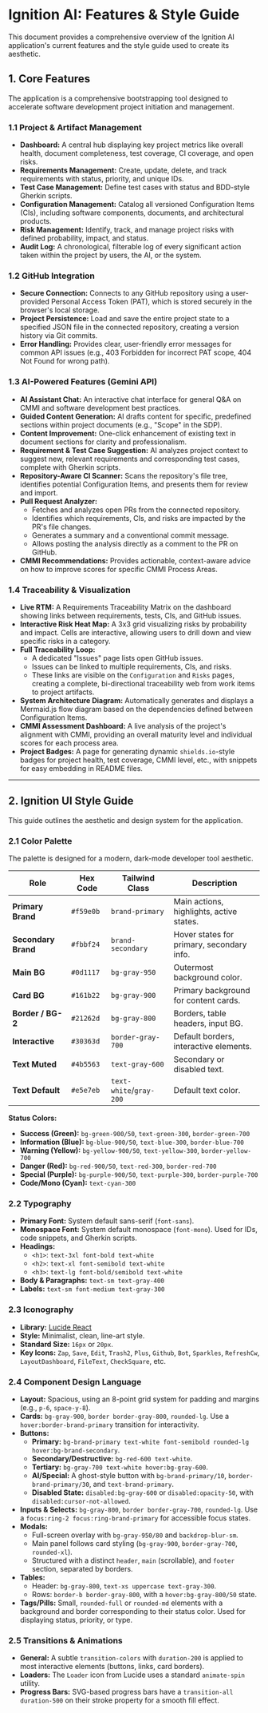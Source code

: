 
# Ignition AI: Features & Style Guide

This document provides a comprehensive overview of the Ignition AI application's current features and the style guide used to create its aesthetic.

## 1. Core Features

The application is a comprehensive bootstrapping tool designed to accelerate software development project initiation and management.

### 1.1 Project & Artifact Management
- **Dashboard:** A central hub displaying key project metrics like overall health, document completeness, test coverage, CI coverage, and open risks.
- **Requirements Management:** Create, update, delete, and track requirements with status, priority, and unique IDs.
- **Test Case Management:** Define test cases with status and BDD-style Gherkin scripts.
- **Configuration Management:** Catalog all versioned Configuration Items (CIs), including software components, documents, and architectural products.
- **Risk Management:** Identify, track, and manage project risks with defined probability, impact, and status.
- **Audit Log:** A chronological, filterable log of every significant action taken within the project by users, the AI, or the system.

### 1.2 GitHub Integration
- **Secure Connection:** Connects to any GitHub repository using a user-provided Personal Access Token (PAT), which is stored securely in the browser's local storage.
- **Project Persistence:** Load and save the entire project state to a specified JSON file in the connected repository, creating a version history via Git commits.
- **Error Handling:** Provides clear, user-friendly error messages for common API issues (e.g., 403 Forbidden for incorrect PAT scope, 404 Not Found for wrong path).

### 1.3 AI-Powered Features (Gemini API)
- **AI Assistant Chat:** An interactive chat interface for general Q&A on CMMI and software development best practices.
- **Guided Content Generation:** AI drafts content for specific, predefined sections within project documents (e.g., "Scope" in the SDP).
- **Content Improvement:** One-click enhancement of existing text in document sections for clarity and professionalism.
- **Requirement & Test Case Suggestion:** AI analyzes project context to suggest new, relevant requirements and corresponding test cases, complete with Gherkin scripts.
- **Repository-Aware CI Scanner:** Scans the repository's file tree, identifies potential Configuration Items, and presents them for review and import.
- **Pull Request Analyzer:**
    - Fetches and analyzes open PRs from the connected repository.
    - Identifies which requirements, CIs, and risks are impacted by the PR's file changes.
    - Generates a summary and a conventional commit message.
    - Allows posting the analysis directly as a comment to the PR on GitHub.
- **CMMI Recommendations:** Provides actionable, context-aware advice on how to improve scores for specific CMMI Process Areas.

### 1.4 Traceability & Visualization
- **Live RTM:** A Requirements Traceability Matrix on the dashboard showing links between requirements, tests, CIs, and GitHub issues.
- **Interactive Risk Heat Map:** A 3x3 grid visualizing risks by probability and impact. Cells are interactive, allowing users to drill down and view specific risks in a category.
- **Full Traceability Loop:**
    - A dedicated "Issues" page lists open GitHub issues.
    - Issues can be linked to multiple requirements, CIs, and risks.
    - These links are visible on the `Configuration` and `Risks` pages, creating a complete, bi-directional traceability web from work items to project artifacts.
- **System Architecture Diagram:** Automatically generates and displays a Mermaid.js flow diagram based on the dependencies defined between Configuration Items.
- **CMMI Assessment Dashboard:** A live analysis of the project's alignment with CMMI, providing an overall maturity level and individual scores for each process area.
- **Project Badges:** A page for generating dynamic `shields.io`-style badges for project health, test coverage, CMMI level, etc., with snippets for easy embedding in README files.

---

## 2. Ignition UI Style Guide

This guide outlines the aesthetic and design system for the application.

### 2.1 Color Palette

The palette is designed for a modern, dark-mode developer tool aesthetic.

| Role              | Hex Code  | Tailwind Class        | Description                               |
| ----------------- | --------- | --------------------- | ----------------------------------------- |
| **Primary Brand** | `#f59e0b` | `brand-primary`       | Main actions, highlights, active states.  |
| **Secondary Brand**| `#fbbf24` | `brand-secondary`     | Hover states for primary, secondary info. |
| **Main BG**       | `#0d1117` | `bg-gray-950`         | Outermost background color.               |
| **Card BG**       | `#161b22` | `bg-gray-900`         | Primary background for content cards.     |
| **Border / BG-2** | `#21262d` | `bg-gray-800`         | Borders, table headers, input BG.         |
| **Interactive**   | `#30363d` | `border-gray-700`     | Default borders, interactive elements.    |
| **Text Muted**    | `#4b5563` | `text-gray-600`       | Secondary or disabled text.               |
| **Text Default**  | `#e5e7eb` | `text-white`/`gray-200`| Default text color.                       |

**Status Colors:**
- **Success (Green):** `bg-green-900/50`, `text-green-300`, `border-green-700`
- **Information (Blue):** `bg-blue-900/50`, `text-blue-300`, `border-blue-700`
- **Warning (Yellow):** `bg-yellow-900/50`, `text-yellow-300`, `border-yellow-700`
- **Danger (Red):** `bg-red-900/50`, `text-red-300`, `border-red-700`
- **Special (Purple):** `bg-purple-900/50`, `text-purple-300`, `border-purple-700`
- **Code/Mono (Cyan):** `text-cyan-300`

### 2.2 Typography

- **Primary Font:** System default sans-serif (`font-sans`).
- **Monospace Font:** System default monospace (`font-mono`). Used for IDs, code snippets, and Gherkin scripts.
- **Headings:**
    - `<h1>`: `text-3xl font-bold text-white`
    - `<h2>`: `text-xl font-semibold text-white`
    - `<h3>`: `text-lg font-bold/semibold text-white`
- **Body & Paragraphs:** `text-sm text-gray-400`
- **Labels:** `text-sm font-medium text-gray-300`

### 2.3 Iconography

- **Library:** [Lucide React](https://lucide.dev/)
- **Style:** Minimalist, clean, line-art style.
- **Standard Size:** `16px` or `20px`.
- **Key Icons:** `Zap`, `Save`, `Edit`, `Trash2`, `Plus`, `Github`, `Bot`, `Sparkles`, `RefreshCw`, `LayoutDashboard`, `FileText`, `CheckSquare`, etc.

### 2.4 Component Design Language

- **Layout:** Spacious, using an 8-point grid system for padding and margins (e.g., `p-6`, `space-y-8`).
- **Cards:** `bg-gray-900`, `border border-gray-800`, `rounded-lg`. Use a `hover:border-brand-primary` transition for interactivity.
- **Buttons:**
    - **Primary:** `bg-brand-primary text-white font-semibold rounded-lg hover:bg-brand-secondary`.
    - **Secondary/Destructive:** `bg-red-600 text-white`.
    - **Tertiary:** `bg-gray-700 text-white hover:bg-gray-600`.
    - **AI/Special:** A ghost-style button with `bg-brand-primary/10`, `border-brand-primary/30`, and `text-brand-primary`.
    - **Disabled State:** `disabled:bg-gray-600` or `disabled:opacity-50`, with `disabled:cursor-not-allowed`.
- **Inputs & Selects:** `bg-gray-800`, `border border-gray-700`, `rounded-lg`. Use a `focus:ring-2 focus:ring-brand-primary` for accessible focus states.
- **Modals:**
    - Full-screen overlay with `bg-gray-950/80` and `backdrop-blur-sm`.
    - Main panel follows card styling (`bg-gray-900`, `border-gray-700`, `rounded-xl`).
    - Structured with a distinct `header`, `main` (scrollable), and `footer` section, separated by borders.
- **Tables:**
    - Header: `bg-gray-800`, `text-xs uppercase text-gray-300`.
    - Rows: `border-b border-gray-800`, with a `hover:bg-gray-800/50` state.
- **Tags/Pills:** Small, `rounded-full` or `rounded-md` elements with a background and border corresponding to their status color. Used for displaying status, priority, or type.

### 2.5 Transitions & Animations
- **General:** A subtle `transition-colors` with `duration-200` is applied to most interactive elements (buttons, links, card borders).
- **Loaders:** The `Loader` icon from Lucide uses a standard `animate-spin` utility.
- **Progress Bars:** SVG-based progress bars have a `transition-all duration-500` on their stroke property for a smooth fill effect.
